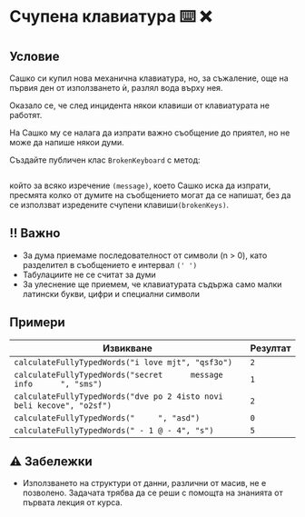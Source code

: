 # Счупена клавиатура :keyboard: :x:
## Условие
Сашко си купил нова механична клавиатура, но, за съжаление, още на първия ден от използването ѝ, разлял вода върху нея.

Оказало се, че след инцидента някои клавиши от клавиатурата не работят.

На Сашко му се налага да изпрати важно съобщение до приятел, но не може да напише някои думи.

Създайте публичен клас `BrokenKeyboard` с метод:

```public static int calculateFullyTypedWords(String message, String brokenKeys);
```
който за всяко изречение `(message)`, което Сашко иска да изпрати, пресмята колко от думите на съобщението могат да се напишат, без да се използват изредените счупени клавиши`(brokenKeys)`.
## !! Важно
* За дума приемаме последователност от символи (n > 0), като разделител в съобщението е интервал `(' ')`
* Табулациите не се считат за думи
* За улеснение ще приемем, че клавиатурата съдържа само малки латински букви, цифри и специални символи
## Примери

| Извикване | Резултат |
| --- | --- |
| `calculateFullyTypedWords("i love mjt", "qsf3o")` | `2`
| `calculateFullyTypedWords("secret      message info      ", "sms")` | `1`
| `calculateFullyTypedWords("dve po 2 4isto novi beli kecove", "o2sf")` | `2`
| `calculateFullyTypedWords("     ", "asd")` | `0`
| `calculateFullyTypedWords(" - 1 @ - 4", "s")` | `5`
## :warning: Забележки
* Използването на структури от данни, различни от масив, не е позволено. Задачата трябва да се реши с помощта на знанията от първата лекция от курса.
